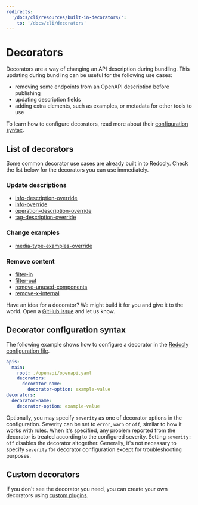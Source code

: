 ```yaml
---
redirects:
  '/docs/cli/resources/built-in-decorators/':
    to: '/docs/cli/decorators'
---
```


# Decorators

Decorators are a way of changing an API description during bundling. This updating during bundling can be useful for the following use cases:

- removing some endpoints from an OpenAPI description before publishing
- updating description fields
- adding extra elements, such as examples, or metadata for other tools to use

To learn how to configure decorators, read more about their [configuration syntax](#decorator-configuration-syntax).

## List of decorators

Some common decorator use cases are already built in to Redocly. Check the list below for the decorators you can use immediately.

### Update descriptions

- [info-description-override](./decorators/info-description-override.md)
- [info-override](./decorators/info-override.md)
- [operation-description-override](./decorators/operation-description-override.md)
- [tag-description-override](./decorators/tag-description-override.md)

### Change examples

- [media-type-examples-override](./decorators/media-type-examples-override.md)

### Remove content

- [filter-in](./decorators/filter-in.md)
- [filter-out](./decorators/filter-out.md)
- [remove-unused-components](./decorators/remove-unused-components.md)
- [remove-x-internal](./decorators/remove-x-internal.md)

Have an idea for a decorator?
We might build it for you and give it to the world.
Open a [GitHub issue](https://github.com/Redocly/redocly-cli/issues/new?assignees=&labels=feature+request&template=feature_request.md&title=) and let us know.

## Decorator configuration syntax

The following example shows how to configure a decorator in the [Redocly configuration file](./configuration/index.md).

```yaml
apis:
  main:
    root: ./openapi/openapi.yaml
    decorators:
      decorator-name:
        decorator-option: example-value
decorators:
  decorator-name:
    decorator-option: example-value
```

Optionally, you may specify `severity` as one of decorator options in the configuration. Severity can be set to `error`, `warn` or `off`, similar to how it works with [rules](./rules.md). When it's specified, any problem reported from the decorator is treated according to the configured severity. Setting `severity: off` disables the decorator altogether. Generally, it's not necessary to specify `severity` for decorator configuration except for troubleshooting purposes.

## Custom decorators

If you don't see the decorator you need, you can create your own decorators using [custom plugins](./custom-plugins/custom-decorators.md).
